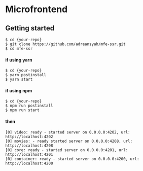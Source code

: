 # Microfrontend

## Getting started

```
$ cd {your-repo}
$ git clone https://github.com/adreansyah/mfe-ssr.git
$ cd mfe-ssr
```
#### if using yarn
```
$ cd {your-repo}
$ yarn postinstall
$ yarn start
```

#### if using npm
```
$ cd {your-repo}
$ npm run postinstall
$ npm run start
```

#### then 
```
[0] video: ready - started server on 0.0.0.0:4202, url: http://localhost:4202
[0] movies: - ready started server on 0.0.0.0:4208, url: http://localhost:4208
[0] core: ready - started server on 0.0.0.0:4201, url: http://localhost:4201
[0] container: ready - started server on 0.0.0.0:4200, url: http://localhost:4200